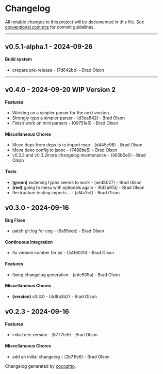 # Changelog
All notable changes to this project will be documented in this file. See [conventional commits](https://www.conventionalcommits.org/) for commit guidelines.

- - -
## v0.5.1-alpha.1 - 2024-09-26
#### Build system
- prepare pre-release - (7d642bb) - Brad Olson

- - -

## v0.4.0 - 2024-09-20 WIP Version 2
#### Features
- Working on a simpler parser for the next version..
- Strongly type a simpler parser - (d3ea842) - Brad Olson
- Finish work on mini parsers - (09751e5) - Brad Olson
#### Miscellaneous Chores
- Move deps from deps.ts to import map - (d445e98) - Brad Olson
- Move deno config to jsonc - (7488be5) - Brad Olson
- v0.3.3 and v0.3.2more changelog maintenance - (965b5e0) - Brad Olson
#### Tests
- **(green)** widening types seems to work - (aed8027) - Brad Olson
- **(red)** going to mess with optionals again - (8d2a97a) - Brad Olson
- Restructure testing imports... - (af4c3cf) - Brad Olson

## v0.3.0 - 2024-09-16
#### Bug Fixes
- patch git log for cog - (9a55eee) - Brad Olson
#### Continuous Integration
- fix version number for jsr - (54f6020) - Brad Olson
#### Features
- fixing changelog generation - (cde935a) - Brad Olson
#### Miscellaneous Chores
- **(version)** v0.3.0 - (4d8a3b2) - Brad Olson

## v0.2.3 - 2024-09-16
#### Features
- initial dev version - (8777fe5) - Brad Olson
#### Miscellaneous Chores
- add an initial changelog - (2b71fc6) - Brad Olson

Changelog generated by [cocogitto](https://github.com/cocogitto/cocogitto).